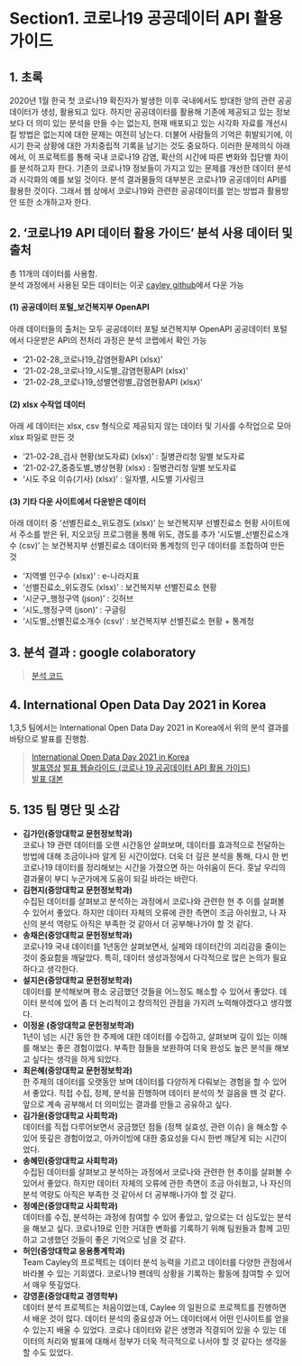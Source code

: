 # Section1. 코로나19 공공데이터 API 활용 가이드

## 1. 초록

2020년 1월 한국 첫 코로나19 확진자가 발생한 이후 국내에서도 방대한 양의 관련 공공데이터가 생성, 활용되고 있다. 
하지만 공공데이터를 활용해 기존에 제공되고 있는 정보보다 더 의미 있는 분석을 만들 수는 없는지, 현재 배포되고 있는 시각화 자료를 개선시킬 방법은 없는지에 대한 문제는 여전히 남는다.
더불어 사람들의 기억은 휘발되기에, 이 시기 한국 상황에 대한 가치중립적 기록을 남기는 것도 중요하다.
이러한 문제의식 아래에서, 이 프로젝트를 통해 국내 코로나19 감염, 확산의 시간에 따른 변화와 집단별 차이를 분석하고자 한다. 
기존의 코로나19 정보들이 가지고 있는 문제를 개선한 데이터 분석과 시각화의 예를 보일 것이다. 
분석 결과물들의 대부분은 코로나19 공공데이터 API를 활용한 것이다. 그래서 웹 상에서 코로나19와 관련한 공공데이터를 얻는 방법과 활용방안 또한 소개하고자 한다.

## 2. ‘코로나19 API 데이터 활용 가이드’ 분석 사용 데이터 및 출처
총 11개의 데이터를 사용함. 
<br>분석 과정에서 사용된 모든 데이터는 이곳 [cayley github](https://github.com/Open-Knowledge-Korea/covid-19-our-memory/tree/master/covid19-atoz/topic-1/data)에서 다운 가능

#### (1) 공공데이터 포털_보건복지부 OpenAPI
아래 데이터들의 출처는 모두 공공데이터 포털 보건복지부 OpenAPI
공공데이터 포털에서 다운받은 API의 전처리 과정은 분석 코랩에서 확인 가능
- ‘21-02-28_코로나19_감염현황API (xlsx)’
- ‘21-02-28_코로나19_시도별_감염현황API (xlsx)’
- ‘21-02-28_코로나19_성별연령별_감염현황API (xlsx)’

#### (2) xlsx 수작업 데이터
아래 세 데이터는 xlsx, csv 형식으로 제공되지 않는 데이터 및 기사를 수작업으로 모아 xlsx 파일로 만든 것
- ‘21-02-28_검사 현황(보도자료) (xlsx)’ : 질병관리청 일별 보도자료
- ‘21-02-27_중증도별_병상현황 (xlsx) : 질병관리청 일별 보도자료
- ‘시도 주요 이슈(기사) (xlsx)’ : 일자별, 시도별 기사링크

#### (3) 기타 다운 사이트에서 다운받은 데이터
아래 데이터 중 ‘선별진료소_위도경도 (xlsx)’ 는 보건복지부 선별진료소 현황 사이트에서 주소를 받은 뒤, 지오코딩 프로그램을 통해 위도, 경도를 추가
‘시도별_선별진료소개수 (csv)’ 는 보건복지부 선별진료소 데이터와 통계청의 인구 데이터를 조합하여 만든 것
- ‘지역별 인구수 (xlsx)’ : e-나라지표
- ‘선별진료소_위도경도 (xlsx)’ : 보건복지부 선별진료소 현황
- ‘시군구_행정구역 (json)’ : 깃허브
- ‘시도_행정구역 (json)’ : 구글링
- ‘시도별_선별진료소개수 (csv)’ : 보건복지부 선별진료소 현황 + 통계청

## 3. 분석 결과 : google colaboratory
> [분석 코드](https://github.com/Open-Knowledge-Korea/covid-19-our-memory/blob/e1a3b88baaa3392b0a4741a02d0b173436692987/covid19-atoz/topic-1/code/%EA%B3%B5%EA%B3%B5%EB%8D%B0%EC%9D%B4%ED%84%B0_API_%ED%99%9C%EC%9A%A9_%EA%B0%80%EC%9D%B4%EB%93%9C_%EB%B6%84%EC%84%9D%EC%BD%94%EB%93%9C.zip)<br>
> 
## 4. International Open Data Day 2021 in Korea
1,3,5 팀에서는 International Open Data Day 2021 in Korea에서 위의 분석 결과를 바탕으로 발표를 진행함. 
> [International Open Data Day 2021 in Korea](http://okfn.kr/2021/02/23/%ec%98%a4%ed%94%88%eb%8d%b0%ec%9d%b4%ed%84%b0%eb%8d%b0%ec%9d%b4-2021-2/)<br>
> [발표영상](https://www.youtube.com/watch?v=L3i_Rng3i5s&t=124s)
> [발표 웹슬라이드 (코로나 19 공공데이터 API 활용 가이드)](https://github.com/Open-Knowledge-Korea/covid-19-our-memory/blob/e1a3b88baaa3392b0a4741a02d0b173436692987/covid19-atoz/topic-1/presentation/%EA%B3%B5%EA%B3%B5API%20%ED%99%9C%EC%9A%A9%EA%B0%80%EC%9D%B4%EB%93%9C_%EB%B0%9C%ED%91%9C%20webslide.zip)<br>
> [발표 대본](https://github.com/Open-Knowledge-Korea/covid-19-our-memory/blob/e1a3b88baaa3392b0a4741a02d0b173436692987/covid19-atoz/topic-1/presentation/%EA%B3%B5%EA%B3%B5%EB%8D%B0%EC%9D%B4%ED%84%B0%20API%20%ED%99%9C%EC%9A%A9%20%EA%B0%80%EC%9D%B4%EB%93%9C_%EB%B0%9C%ED%91%9C%EB%8C%80%EB%B3%B8%20%ED%86%B5%ED%95%A9%EB%B3%B8.docx)


## 5. 135 팀 명단 및 소감
* **김가인(중앙대학교 문헌정보학과)**<br>
코로나 19 관련 데이터를 오랜 시간동안 살펴보며, 데이터를 효과적으로 전달하는 방법에 대해 조금이나마 알게 된 시간이었다. 더욱 더 깊은 분석을 통해, 다시 한 번 코로나19 데이터를 정리해보는 시간을 가졌으면 하는 아쉬움이 든다.
훗날 우리의 결과물이 부디 누군가에게 도움이 되길 바라는 바란다.
* **김현지(중앙대학교 문헌정보학과)**<br>
수집된 데이터를 살펴보고 분석하는 과정에서 코로나와 관련한 현 추
이를 살펴볼 수 있어서 좋았다. 하지만 데이터 자체의 오류에 관한 측면이 조금 아쉬웠고, 나 자신의 분석 역량도 아직은 부족한 것 같아서 더 공부해나가야 할 것 같다.
* **송채은(중앙대학교 문헌정보학과)**<br>
코로나19 국내 데이터를 1년동안 살펴보면서, 실제와 데이터간의 괴리감을 줄이는 것이 중요함을 깨달았다. 특히, 데이터 생성과정에서 다각적으로 많은 논의가 필요하다고 생각한다.
* **설지은(중앙대학교 문헌정보학과)**<br>
데이터를 분석해보며 평소 궁금했던 것들을 어느정도 해소할 수 있어서 좋았다. 데이터 분석에 있어 좀 더 논리적이고 창의적인 관점을 가지려 노력해야겠다고 생각했다.
* **이정윤 (중앙대학교 문헌정보학과)**<br>
1년이 넘는 시간 동안 한 주제에 대한 데이터를 수집하고, 살펴보며 깊이 있는 이해를 해보는 좋은 경험이었다. 부족한  점들을 보완하여 더욱 완성도 높은 분석을 해보고 싶다는 생각을 하게 되었다.
* **최은혜(중앙대학교 문헌정보학과)**<br>
 한 주제의 데이터를 오랫동안 보며 데이터를 다양하게 다뤄보는 경험을 할 수 있어서 좋았다. 직접 수집, 정제, 분석을 진행하며 데이터 분석의 첫 걸음을 뗀 것 같다. 앞으로 계속 공부해서 더 의미있는 결과를 만들고 공유하고 싶다.
* **김가윤(중앙대학교 사회학과)**<br>
데이터를 직접 다루어보면서 궁금했던 점들 (정책 실효성, 관련 이슈) 을 해소할 수 있어 뜻깊은 경험이었고, 아카이빙에 대한 중요성을 다시 한번 깨닫게 되는 시간이었다.
* **송혜민(중앙대학교 사회학과)**<br>
수집된 데이터를 살펴보고 분석하는 과정에서 코로나와 관련한 현 추이를 살펴볼 수 있어서 좋았다. 하지만 데이터 자체의 오류에 관한 측면이 조금 아쉬웠고, 나 자신의 분석 역량도 아직은 부족한 것 같아서 더 공부해나가야 할 것 같다.
* **정예은(중앙대학교 사회학과)**<br>
데이터를 수집, 분석하는 과정에 참여할 수 있어 좋았고, 앞으로는 더 심도있는 분석을 해보고 싶다. 코로나19로 인한 거대한 변화를 기록하기 위해 팀원들과 함께 고민하고 고생했던 것들이 좋은 기억으로 남을 것 같다.
* **허인(중앙대학교 응용통계학과)**<br>
Team Cayley의 프로젝트는 데이터 분석 능력을 기르고 데이터를 다양한 관점에서 바라볼 수 있는 기회였다.
코로나19 팬데믹 상황을 기록하는 활동에 참여할 수 있어서 매우 뜻깊었다.
* **강영훈(중앙대학교 경영학부)**<br>
데이터 분석 프로젝트는 처음이었는데, Caylee 의 일원으로 프로젝트를 진행하면서 배운 것이 많다. 데이터 분석의 중요성과 어느 데이터에서 어떤 인사이트를 얻을 수 있는지 배울 수 있었다.
코로나 데이터와 같은 생명과 직결되어 있을 수 있는 데이터의 처리와 발표에 대해서 정부가 더욱 적극적으로 나서야 할 것 같다는 생각을 할 수도 있었다.

